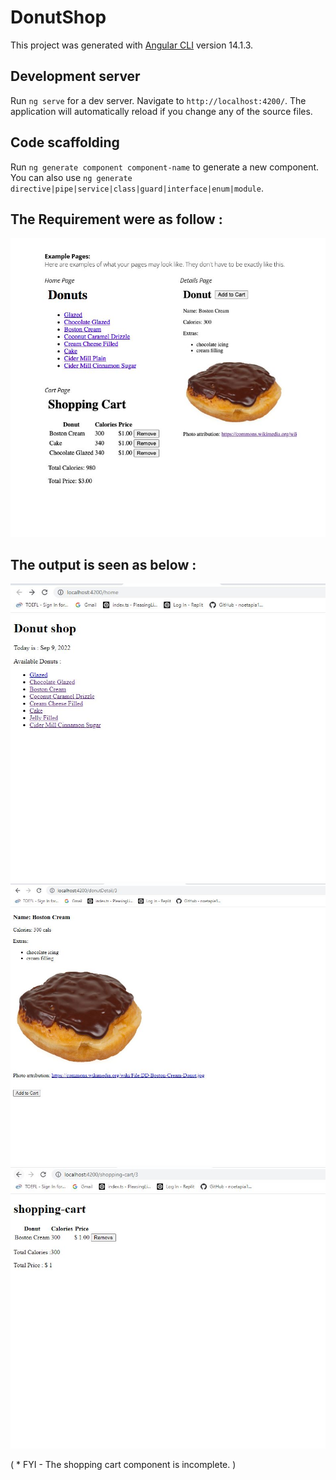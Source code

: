 # DonutShop

This project was generated with [Angular CLI](https://github.com/angular/angular-cli) version 14.1.3.

## Development server

Run `ng serve` for a dev server. Navigate to `http://localhost:4200/`. The application will automatically reload if you change any of the source files.

## Code scaffolding

Run `ng generate component component-name` to generate a new component. You can also use `ng generate directive|pipe|service|class|guard|interface|enum|module`.

## The Requirement were as follow : 

![Screenshot of Requirements](src/assets/images/Requirement.JPG)

## The output is seen as below :

![Screenshot of Outcome](src/assets/images/home-page.JPG)
![Screenshot of Outcome](src/assets/images/detail-page.JPG)
![Screenshot of Outcome](src/assets/images/shopping-cart.JPG)

( * FYI - The shopping cart component is incomplete. )